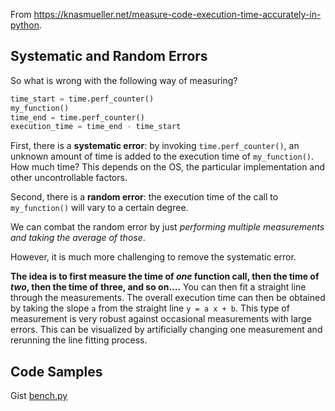 From <https://knasmueller.net/measure-code-execution-time-accurately-in-python>.
## Systematic and Random Errors

So what is wrong with the following way of measuring?
```python
time_start = time.perf_counter()
my_function()
time_end = time.perf_counter()
execution_time = time_end - time_start
```
First, there is a **systematic error**: by invoking `time.perf_counter()`, an unknown amount of time is added to the execution time of `my_function()`. How much time? This depends on the OS, the particular implementation and other uncontrollable factors.

Second, there is a **random error**: the execution time of the call to `my_function()` will vary to a certain degree.

We can combat the random error by just *performing multiple measurements and taking the average of those*. 

However, it is much more challenging to remove the systematic error.

**The idea is to first measure the time of _one_ function call, then the time of _two_, then the time of three, and so on....**
You can then fit a straight line through the measurements. The overall execution time can then be obtained by taking the slope `a` from the straight line `y = a x + b`. 
This type of measurement is very robust against occasional measurements with large errors. This can be visualized by artificially changing one measurement and rerunning the line fitting process.

## Code Samples
Gist [bench.py](https://gist.github.com/NicovincX2/58bf32e1555a1f617191ea578a5ec6d3)
<!--stackedit_data:
eyJoaXN0b3J5IjpbLTE4NDM4MDM0OTMsLTE1Nzk0NjU0MTAsLT
E3MDk1MTI4MDFdfQ==
-->